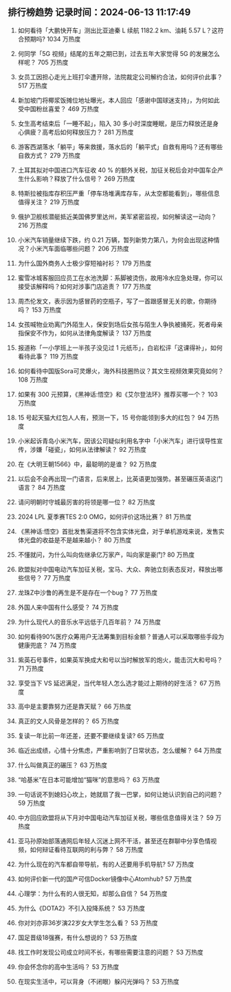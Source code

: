 
## 排行榜趋势 记录时间：2024-06-13 11:17:49
  
  1. 如何看待「大鹏快开车」测出比亚迪秦 L 续航 1182.2 km、油耗 5.57 L？这符合预期吗? 1034 万热度
    
  2. 何同学「5G 视频」结尾的五年之期已到，过去五年大家觉得 5G 的发展怎么样呢？ 705 万热度
    
  3. 女员工因担心走光上班打伞遭开除，法院裁定公司解约合法，如何评价此事？ 517 万热度
    
  4. 新加坡门将椰浆饭摊位地址曝光，本人回应「感谢中国球迷支持」，为何如此受中国粉丝喜爱？ 469 万热度
    
  5. 女生高考结束后「一睡不起」，陷入 30 多小时深度睡眠，是压力释放还是身心俱疲？高考后如何释放压力？ 281 万热度
    
  6. 游客西湖落水「躺平」等来救援，落水后的「躺平式」自救有用吗？还有哪些自救方式？ 279 万热度
    
  7. 土耳其拟对中国进口汽车征收 40 % 的额外关税，加征关税后会对中国车企产生什么影响？释放了什么信号？ 269 万热度
    
  8. 特斯拉被指库存积压严重「停车场堆满库存车，从太空都能看到」，哪些信息值得关注？ 219 万热度
    
  9. 俄护卫舰核潜艇抵近美国佛罗里达州，美军紧密监视，如何解读这一动向？ 216 万热度
    
  10. 小米汽车销量继续下跌，约 0.21 万辆，暂列新势力第八，为何会出现这种情况？小米汽车面临哪些问题？ 206 万热度
    
  11. 为什么国外商务人士极少穿短袖衬衫？ 179 万热度
    
  12. 蜜雪冰城客服回应员工在水池洗脚：系脚被烫伤，故用冷水应急处理，你可以接受该解释吗？如何对涉事门店追责？ 177 万热度
    
  13. 周杰伦发文，表示因为感冒药的空瓶子，写了一首跟感冒无关的歌，你期待吗？ 153 万热度
    
  14. 女孩喊物业劝离门外陌生人，保安到场后女孩与陌生人争执被捅死，死者母亲指保安不作为，如何从法律角度解读？ 137 万热度
    
  15. 报道称「一小学班上一半孩子没见过 1 元纸币」，白岩松评「这课得补」，如何看待此事？ 119 万热度
    
  16. 如何看待中国版Sora可灵爆火，海外科技圈热议？其文生视频效果究竟如何？ 108 万热度
    
  17. 如果有 300 元预算，《黑神话:悟空》和《艾尔登法环》推荐买哪一个？ 103 万热度
    
  18. 15 号起天猫大红包人人有，预测一下，15 号你能领到多大的红包？ 94 万热度
    
  19. 小米起诉青岛小米汽车，因该公司疑似利用名字中「小米汽车」进行误导性宣传，涉嫌「碰瓷」，如何从法律解读？ 92 万热度
    
  20. 在《大明王朝1566》中，最聪明的是谁？ 92 万热度
    
  21. 以后会不会再出现一门语言，后来居上，比英语更加强势。甚至碾压英语这门语言？ 84 万热度
    
  22. 请问明朝时守城最厉害的将领是哪一位？ 82 万热度
    
  23. 2024 LPL 夏季赛TES 2:0 OMG，如何评价这场比赛？ 81 万热度
    
  24. 《黑神话:悟空》首批发售渠道将不包含实体光盘，对于单机游戏来说，发售实体光盘的收益是不是越来越小？ 80 万热度
    
  25. 不懂就问，为什么叫向佐继承亿万家产，叫向家是豪门? 80 万热度
    
  26. 欧盟拟对中国电动汽车加征关税，宝马、大众、奔驰立刻表态反对，释放出哪些信号？ 77 万热度
    
  27. 龙珠Z中沙鲁的再生是不是存在一个bug？ 77 万热度
    
  28. 外国人来中国有什么感受？ 74 万热度
    
  29. 为什么现代人的音乐水平远低于几百年前？ 74 万热度
    
  30. 如何看待90%医疗众筹用户无法筹集到目标金额？普通人可以采取哪些手段为健康兜底？ 74 万热度
    
  31. 紫英石号事件，如果英军换成大和号以当时解放军的炮火，能击沉大和号吗？ 71 万热度
    
  32. 享受当下 VS 延迟满足，当代年轻人怎么选才能过上期待的好生活？ 67 万热度
    
  33. 高中是主要靠努力还是靠天赋？ 66 万热度
    
  34. 真正的文人风骨是怎样的？ 65 万热度
    
  35. 复读一年比前一年还差，还要不要继续复读? 65 万热度
    
  36. 临近出成绩，心情十分焦虑，严重影响到了日常状态，怎么缓解？ 64 万热度
    
  37. 什么叫做真正的碾压？ 63 万热度
    
  38. “哈基米”在日本可能增加“猫咪”的意思吗？ 63 万热度
    
  39. 一句话说不到媳妇心坎上，她就扇了我一巴掌，如何让她认识到自己的问题？ 59 万热度
    
  40. 中方回应欧盟将从下月对中国电动汽车加征关税，哪些信息值得关注？ 59 万热度
    
  41. 亚马孙原始部落通网后年轻人沉迷上网不干活，甚至还在群聊中分享色情视频，如何辩证看待互联网的利与弊？ 58 万热度
    
  42. 为什么现在的汽车都自带导航，有的人还要用手机导航? 57 万热度
    
  43. 如何评价新一代的国产可信Docker镜像中心Atomhub? 57 万热度
    
  44. 心理学：为什么有的人很无知，却那么自信？ 54 万热度
    
  45. 为什么《DOTA2》不引入投降系统？ 53 万热度
    
  46. 你对刘亦菲36岁演22岁女大学生怎么看？ 53 万热度
    
  47. 国足晋级18强赛，有什么想说的？ 53 万热度
    
  48. 找工作时发现公司成立时间不长，有哪些需要注意的问题？ 53 万热度
    
  49. 你会怀念你的高中生活吗？ 53 万热度
    
  50. 在现实生活中，可以背身（不闭眼）躲闪光弹吗？ 53 万热度
    